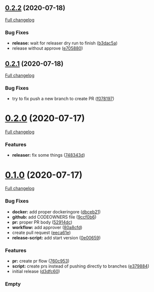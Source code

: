 ## [0.2.2](https://github.com/k911/release-version-script/compare/v0.2.1...v0.2.2) (2020-07-18)

[Full changelog](https://github.com/k911/release-version-script/compare/v0.2.1...v0.2.2)

### Bug Fixes

* **release:** wait for releaser dry run to finish ([b3dac5a](https://github.com/k911/release-version-script/commit/b3dac5abce89e393853f334b760b139769e2d5e5))
* release without approve ([e705880](https://github.com/k911/release-version-script/commit/e705880d0ebbccea6b54bca3b0df2075f8ddcec9))

## [0.2.1](https://github.com/k911/release-version-script/compare/v0.2.0...v0.2.1) (2020-07-18)

[Full changelog](https://github.com/k911/release-version-script/compare/v0.2.0...v0.2.1)

### Bug Fixes

* try to fix push a new branch to create PR ([f078197](https://github.com/k911/release-version-script/commit/f078197b4e710485f6765719fd5c4a0e674e2e98))

# [0.2.0](https://github.com/k911/test-release-version-script/compare/v0.1.0...v0.2.0) (2020-07-17)

[Full changelog](https://github.com/k911/test-release-version-script/compare/v0.1.0...v0.2.0)

### Features

* **releaser:** fix some things ([748343d](https://github.com/k911/test-release-version-script/commit/748343ddc5deef82997e502a028ac28d65c38613))

# [0.1.0](https://github.com/k911/test-release-version-script/compare/d3dfc6016ca7c5f88bbf75cf52377a77ab98237e...v0.1.0) (2020-07-17)

[Full changelog](https://github.com/k911/test-release-version-script/compare/v0.0.0...v0.1.0)

### Bug Fixes

* **docker:** add proper dockeringore ([dbceb21](https://github.com/k911/test-release-version-script/commit/dbceb218d88389e6da3ea1c684d4f108060052e9))
* **github:** add CODEOWNERS file ([9ccf0b6](https://github.com/k911/test-release-version-script/commit/9ccf0b63f521d0cacc6ecb15d82ee74e66c09a0e))
* **pr:** proper PR body ([52914dc](https://github.com/k911/test-release-version-script/commit/52914dcd4453eb7f51d1e13c435980aef2e07041))
* **workflow:** add approver ([80a8cfd](https://github.com/k911/test-release-version-script/commit/80a8cfd4f400a411f3e0c6feb57eb84564499552))
* create pull request ([eeca61e](https://github.com/k911/test-release-version-script/commit/eeca61ee20e73e94897ccfd6a02c0337350ddc3a))
* **release-script:** add start version ([0e00659](https://github.com/k911/test-release-version-script/commit/0e0065930ef6c4e0318948b44b4a1eaf695f3f8e))


### Features

* **pr:** create pr flow ([760c953](https://github.com/k911/test-release-version-script/commit/760c953a31cbb18827a4ae959e526858b3e8d683))
* **script:** create prs instead of pushing directly to branches ([e379884](https://github.com/k911/test-release-version-script/commit/e3798846efcf91314cf88317baad40690e19e8ef))
* initial release ([d3dfc60](https://github.com/k911/test-release-version-script/commit/d3dfc6016ca7c5f88bbf75cf52377a77ab98237e))

### Empty
